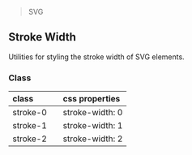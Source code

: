 > SVG

## Stroke Width

Utilities for styling the stroke width of SVG elements.

### Class

| class |  | css properties |
|:--|:--|:--|
| stroke-0 |  | stroke-width: 0 |
| stroke-1 |  | stroke-width: 1 |
| stroke-2 |  | stroke-width: 2 |

